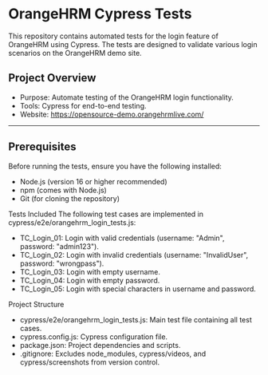 # OrangeHRM Cypress Tests

This repository contains automated tests for the login feature of OrangeHRM using Cypress. The tests are designed to validate various login scenarios on the OrangeHRM demo site.

## Project Overview
* Purpose: Automate testing of the OrangeHRM login functionality.
* Tools: Cypress for end-to-end testing.
* Website: https://opensource-demo.orangehrmlive.com/
-----
## Prerequisites
Before running the tests, ensure you have the following installed:
* Node.js (version 16 or higher recommended)
* npm (comes with Node.js)
* Git (for cloning the repository)

Tests Included
The following test cases are implemented in cypress/e2e/orangehrm_login_tests.js:
* TC_Login_01: Login with valid credentials (username: "Admin", password: "admin123").
* TC_Login_02: Login with invalid credentials (username: "InvalidUser", password: "wrongpass").
* TC_Login_03: Login with empty username.
* TC_Login_04: Login with empty password.
* TC_Login_05: Login with special characters in username and password.

Project Structure
- cypress/e2e/orangehrm_login_tests.js: Main test file containing all test cases.
- cypress.config.js: Cypress configuration file.
- package.json: Project dependencies and scripts.
- .gitignore: Excludes node_modules, cypress/videos, and cypress/screenshots from version control.
